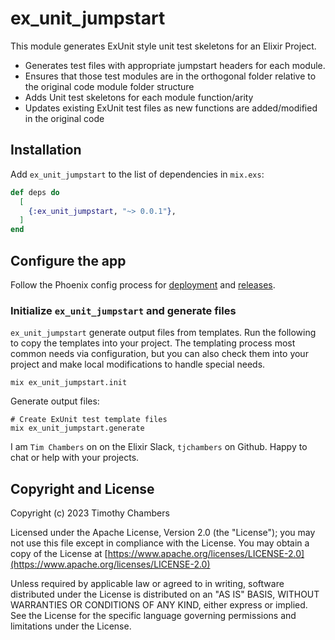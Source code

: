 # ex_unit_jumpstart

This module generates ExUnit style unit test skeletons for an Elixir Project.

- Generates test files with appropriate jumpstart headers for each module.
- Ensures that those test modules are in the orthogonal folder relative to the original code module folder structure
- Adds Unit test skeletons for each module function/arity
- Updates existing ExUnit test files as new functions are added/modified in the original code


## Installation

Add `ex_unit_jumpstart` to the list of dependencies in `mix.exs`:

```elixir
def deps do
  [
    {:ex_unit_jumpstart, "~> 0.0.1"},
  ]
end
```

## Configure the app

Follow the Phoenix config process for
[deployment](https://hexdocs.pm/phoenix/deployment.html) and
[releases](https://hexdocs.pm/phoenix/releases.html).

### Initialize `ex_unit_jumpstart` and generate files

`ex_unit_jumpstart` generate output files from templates.
Run the following to copy the templates into your project. The templating
process most common needs via configuration, but you can also check them into
your project and make local modifications to handle special needs.

```shell
mix ex_unit_jumpstart.init
```

Generate output files:

```shell
# Create ExUnit test template files
mix ex_unit_jumpstart.generate
```

I am `Tim Chambers` on on the Elixir Slack, `tjchambers` on
Github. Happy to chat or help with your projects.

## Copyright and License

Copyright (c) 2023 Timothy Chambers

Licensed under the Apache License, Version 2.0 (the "License");
you may not use this file except in compliance with the License.
You may obtain a copy of the License at [https://www.apache.org/licenses/LICENSE-2.0](https://www.apache.org/licenses/LICENSE-2.0)

Unless required by applicable law or agreed to in writing, software
distributed under the License is distributed on an "AS IS" BASIS,
WITHOUT WARRANTIES OR CONDITIONS OF ANY KIND, either express or implied.
See the License for the specific language governing permissions and
limitations under the License.
